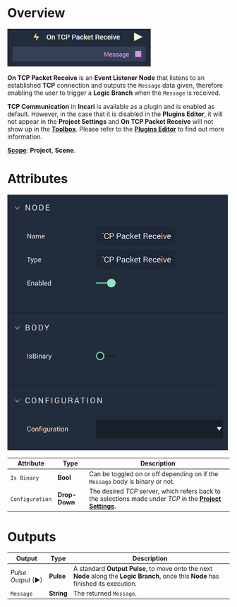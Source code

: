 # Overview

![The On TCP Packet Receive Node.](../../../../.gitbook/assets/ontcppacketreceive.png)

**On TCP Packet Receive** is an **Event Listener Node** that listens to an established **TCP** connection and outputs the `Message` data given, therefore enabling the user to trigger a **Logic Branch** when the `Message` is received. 

**TCP Communication** in **Incari** is available as a plugin and is enabled as default. However, in the case that it is disabled in the **Plugins Editor**, it will not appear in the **Project Settings** and **On TCP Packet Receive** will not show up in the [**Toolbox**](../../overview.md). Please refer to the [**Plugins Editor**](../../../../modules/plugins/communication/tcpconnectionsmanager.md) to find out more information.

[**Scope**](../../overview.md#scopes): **Project**, **Scene**.

# Attributes

![The On TCP Packet Receive Node Attributes.](../../../../.gitbook/assets/ontcppacketreceiveattributes.png)

|Attribute|Type|Description|
|---|---|---|
|`Is Binary`|**Bool**|Can be toggled on or off depending on if the `Message` body is binary or not.|
|`Configuration`|**Drop-Down**|The desired _TCP_ server, which refers back to the selections made under *TCP* in the [**Project Settings**](../../../../modules/project-settings/tcp-connection.md).| 

# Outputs

|Output|Type|Description|
|---|---|---|
|*Pulse Output* (►)|**Pulse**|A standard **Output Pulse**, to move onto the next **Node** along the **Logic Branch**, once this **Node** has finished its execution.|
|`Message`|**String**|The returned `Message`.|




